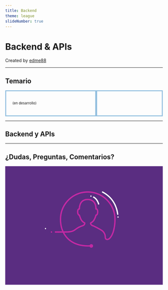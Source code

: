 ```yaml
---
title: Backend
theme: league
slideNumber: true
---
```


# Backend & APIs
Created by <i class="fab fa-telegram"></i>
[edme88]("https://t.me/edme88")

---
<!-- .slide: style="font-size: 0.60em" -->
<style>
.grid-container2 {
    display: grid;
    grid-template-columns: auto auto;
    font-size: 0.8em;
    text-align: left !important;
}

.grid-item {
    border: 3px solid rgba(121, 177, 217, 0.8);
    padding: 20px;
    text-align: left !important;
}
</style>
## Temario
<div class="grid-container2">
<div class="grid-item">

(en desarrollo)

</div>
<div class="grid-item">


</div>
</div>

---
## Backend y APIs

---
## ¿Dudas, Preguntas, Comentarios?
![DUDAS](images/pregunta.gif)
